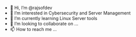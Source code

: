 - 👋 Hi, I’m @rajsofdev
- 👀 I’m interested in Cybersecurity and Server Management
- 🌱 I’m currently learning Linux Server tools
- 💞️ I’m looking to collaborate on ...
- 📫 How to reach me ...

<!---
rajsofdev/rajsofdev is a ✨ special ✨ repository because its `README.md` (this file) appears on your GitHub profile.
You can click the Preview link to take a look at your changes.
--->
